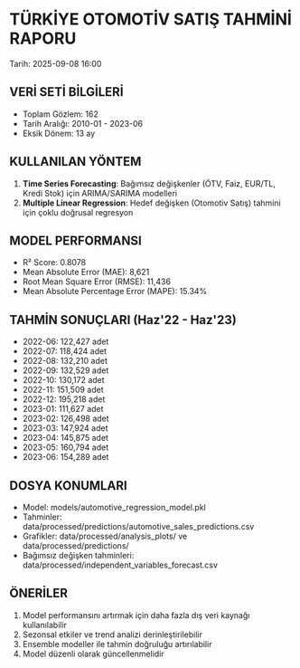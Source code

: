 
# TÜRKİYE OTOMOTİV SATIŞ TAHMİNİ RAPORU
Tarih: 2025-09-08 16:00

## VERİ SETİ BİLGİLERİ
- Toplam Gözlem: 162
- Tarih Aralığı: 2010-01 - 2023-06
- Eksik Dönem: 13 ay

## KULLANILAN YÖNTEM
1. **Time Series Forecasting**: Bağımsız değişkenler (ÖTV, Faiz, EUR/TL, Kredi Stok) için ARIMA/SARIMA modelleri
2. **Multiple Linear Regression**: Hedef değişken (Otomotiv Satış) tahmini için çoklu doğrusal regresyon

## MODEL PERFORMANSI

- R² Score: 0.8078
- Mean Absolute Error (MAE): 8,621
- Root Mean Square Error (RMSE): 11,436
- Mean Absolute Percentage Error (MAPE): 15.34%

## TAHMİN SONUÇLARI (Haz'22 - Haz'23)
- 2022-06: 122,427 adet
- 2022-07: 118,424 adet
- 2022-08: 132,210 adet
- 2022-09: 132,529 adet
- 2022-10: 130,172 adet
- 2022-11: 151,509 adet
- 2022-12: 195,218 adet
- 2023-01: 111,627 adet
- 2023-02: 126,498 adet
- 2023-03: 147,924 adet
- 2023-04: 145,875 adet
- 2023-05: 160,794 adet
- 2023-06: 154,289 adet

## DOSYA KONUMLARI
- Model: models/automotive_regression_model.pkl
- Tahminler: data/processed/predictions/automotive_sales_predictions.csv
- Grafikler: data/processed/analysis_plots/ ve data/processed/predictions/
- Bağımsız değişken tahminleri: data/processed/independent_variables_forecast.csv

## ÖNERİLER
1. Model performansını artırmak için daha fazla dış veri kaynağı kullanılabilir
2. Sezonsal etkiler ve trend analizi derinleştirilebilir
3. Ensemble modeller ile tahmin doğruluğu artırılabilir
4. Model düzenli olarak güncellenmelidir
